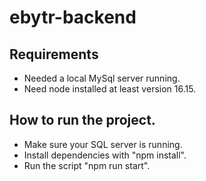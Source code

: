 # ebytr-backend

## Requirements

- Needed a local MySql server running.
- Need node installed at least version 16.15.

## How to run the project.

- Make sure your SQL server is running.
- Install dependencies with "npm install".
- Run the script "npm run start".
